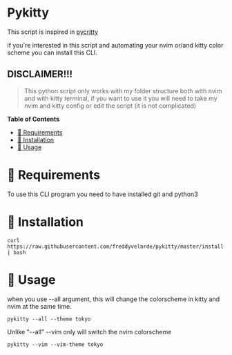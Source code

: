 # Pykitty

This script is inspired in [ pycritty ](https://github.com/antoniosarosi/pycritty/)

if you're interested in this script and automating your nvim or/and kitty color scheme
you can install this CLI.

## DISCLAIMER!!!

> This python script only works with my folder structure
> both with nvim and with kitty terminal,
> if you want to use it you will need to take my nvim and kitty config
> or edit the script (it is not complicated)

**Table of Contents**

- [:wrench: Requirements](#requirements)
- [:wrench: Installation](#installation)
- [:gem: Usage](#usage)

<a id="requirements"></a>

# :wrench: Requirements

To use this CLI program you need to have installed git and python3

<a id="installation"></a>

# :wrench: Installation

```shell
curl https://raw.githubusercontent.com/freddyvelarde/pykitty/master/install.sh | bash
```

<a id="usage"></a>

# :gem: Usage

when you use --all argument, this will change the colorscheme in kitty and nvim at
the same time.

```shell
pykitty --all --theme tokyo
```

Unlike "--all" --vim only will switch the nvim colorscheme

```shell
pykitty --vim --vim-theme tokyo
```

